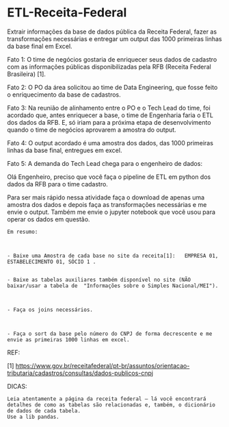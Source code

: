 # ETL-Receita-Federal
Extrair informações da base de dados pública da Receita Federal, fazer as transformações necessárias e entregar um output das 1000 primeiras linhas da base final em Excel.

Fato 1: O time de negócios gostaria de enriquecer seus dados de cadastro com as informações públicas disponibilizadas pela RFB (Receita Federal Brasileira) [1].

 

Fato 2: O PO da área solicitou ao time de Data Engineering, que fosse feito o enriquecimento da base de cadastros.

 

Fato 3: Na reunião de alinhamento entre o PO e o Tech Lead do time, foi acordado que, antes enriquecer a base, o time de Engenharia faria o ETL dos dados da RFB. E, só iriam para a próxima etapa de desenvolvimento quando o time de negócios aprovarem a amostra do output.

 

Fato 4: O output acordado é uma amostra dos dados, das 1000 primeiras linhas da base final, entregues em excel.

 

Fato 5: A demanda do Tech Lead chega para o engenheiro de dados:

 

Olá Engenheiro, preciso que você faça o pipeline de ETL em python dos dados da RFB para o time cadastro.

Para ser mais rápido nessa atividade faça o download de apenas uma amostra dos dados e depois faça as transformações necessárias e me envie o output. Também me envie o jupyter notebook que você usou para operar os dados em questão.

               

	Em resumo:

               

	- Baixe uma Amostra de cada base no site da receita[1]:   EMPRESA 01, ESTABELECIMENTO 01, SÓCIO 1 .

               
	- Baixe as tabelas auxiliares também disponível no site (NÃO baixar/usar a tabela de  "Informações sobre o Simples Nacional/MEI").

               

	- Faça os joins necessários.

               

	- Faça o sort da base pelo número do CNPJ de forma decrescente e me envie as primeiras 1000 linhas em excel.


 

 

REF:

[1] https://www.gov.br/receitafederal/pt-br/assuntos/orientacao-tributaria/cadastros/consultas/dados-publicos-cnpj

 

DICAS:

    Leia atentamente a página da receita federal – lá você encontrará detalhes de como as tabelas são relacionadas e, também, o dicionário de dados de cada tabela.
    Use a lib pandas.
